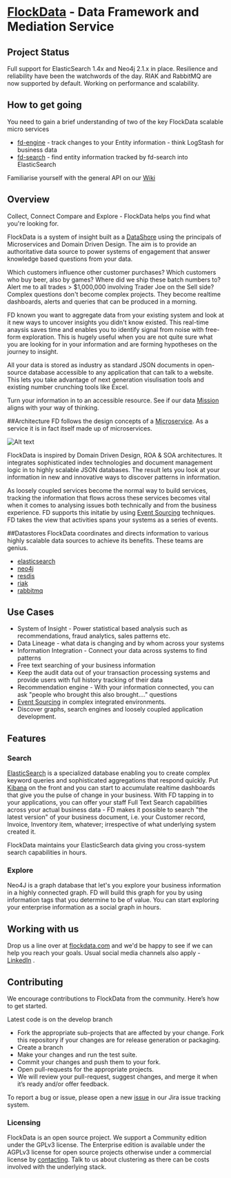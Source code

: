 [FlockData](http://FlockData.com) - Data Framework and Mediation Service
===========
## Project Status
Full support for ElasticSearch 1.4x and Neo4j 2.1.x in place.
Resilience and reliability have been the watchwords of the day. RIAK and RabbitMQ are now supported by default.
Working on performance and scalability.

## How to get going
You need to gain a brief understanding of two of the key FlockData scalable micro services
* [fd-engine](fd-engine/README.md) - track changes to your Entity information - think LogStash for business data
* [fd-search](fd-search/README.md) - find entity information tracked by fd-search into ElasticSearch

Familiarise yourself with the general API on our [Wiki](http://www.monowai.com/wiki/pages/viewpage.action?pageId=13172790)

## Overview
Collect, Connect Compare and Explore  - FlockData helps you find what you're looking for.

FlockData is a system of insight built as a [DataShore](http://martinfowler.com/bliki/DataLake.html) using the principals of Microservices and Domain Driven Design. The aim is to provide an authoritative data source to power systems of engagement that answer knowledge based questions from your data.

Which customers influence other customer purchases? Which customers who buy beer, also by games? Where did we ship these batch numbers to? Alert me to all trades > $1,000,000 involving Trader Joe on the Sell side? Complex questions don't become complex projects. They become realtime dashboards, alerts and queries that can be produced in a morning.

FD known you want to aggregate data from your existing system and look at it new ways to uncover insights you didn't know existed. This real-time anaysis saves time and enables you to identify signal from noise with free-form exploration. This is hugely useful when you are not quite sure what you are looking for in your information and are forming hypotheses on the journey to insight.

All your data is stored as industry as standard JSON documents in open-source database accessible to any application that can talk to a website. This lets you take advantage of next generation visulisation tools and existing number crunching tools like Excel.

Turn your information in to an accessible resource. See if our data [Mission](http://www.monowai.com/wiki/pages/viewpage.action?pageId=13172853) aligns with your way of thinking.

##Architecture
FD follows the design concepts of a [Microservice](http://martinfowler.com/articles/microservices.html). As a service it is in fact itself made up of microservices.

![Alt text](https://bitbucket.org/monowai/flockdata.org/raw/77e20cdf6e83f28cd8db6ee4561a4b0659f06443/micro-service.png?at=develop)

FlockData is inspired by Domain Driven Design, ROA & SOA architectures. It integrates sophisticated index technologies and document management logic in to highly scalable JSON databases. The result lets you look at your information in new and innovative ways to discover patterns in information.

As loosely coupled services become the normal way to build services, tracking the information that flows across these services becomes vital when it comes to analysing issues both technically and from the business experience. FD supports this initatie by using [Event Sourcing](http://martinfowler.com/eaaDev/EventSourcing.html) techniques. FD takes the view that activities spans your systems as a series of events. 

##Datastores
FlockData coordinates and directs information to various highly scalable data sources to achieve its benefits. These teams are genius. 
* [elasticsearch](https://github.com/elasticsearch/elasticsearch)
* [neo4j](https://github.com/neo4j/neo4j)
* [resdis](https://github.com/antirez/redis)
* [riak](http://basho.com/riak/)
* [rabbitmq](https://github.com/rabbitmq/rabbitmq-server)

## Use Cases
* System of Insight - Power statistical based analysis such as recommendations, fraud analytics, sales patterns etc.
* Data Lineage - what data is changing and by whom across your systems
* Information Integration - Connect your data across systems to find patterns
* Free text searching of your business information
* Keep the audit data out of your transaction processing systems and provide users with full history tracking of their data 
* Recommendation engine - With your information connected, you can ask "people who brought this also brought...." questions 
* [Event Sourcing](http://martinfowler.com/eaaDev/EventSourcing.html) in complex integrated environments.
* Discover graphs, search engines and loosely coupled application development.

## Features
### Search
[ElasticSearch](htt://www.elastic.co) is a specialized database enabling you to create complex keyword queries and sophisticated aggregations that respond quickly.  Put [Kibana](http://www.elasticsearch.org/overview/kibana/) on the front and you can start to accumulate realtime dashboards that give you the pulse of change in your business. With FD tapping in to your applications, you can offer your staff Full Text Search capabilities across your actual business data - FD makes it possible to search "the latest version" of your business document, i.e. your Customer record, Invoice, Inventory item, whatever; irrespective of what underlying system created it. 

FlockData maintains your ElasticSearch data giving you cross-system search capabilities in hours.

### Explore
Neo4J is a graph database that let's you explore your business information in a highly connected graph. FD will build this graph for you by using information tags that you determine to be of value. You can start exploring your enterprise information as a social graph in hours.

## Working with us
Drop us a line over at [flockdata.com](http://flockdata.com/) and we'd be happy to see if we can help you reach your goals. Usual social media channels also apply - [LinkedIn](http://www.linkedin.com/company/3361595) .

## Contributing
We encourage contributions to FlockData from the community. Here’s how to get started.

Latest code is on the develop branch

* Fork the appropriate sub-projects that are affected by your change. Fork this repository if your changes are for release generation or packaging.
* Create a branch
* Make your changes and run the test suite.
* Commit your changes and push them to your fork.
* Open pull-requests for the appropriate projects.
* We will review your pull-request, suggest changes, and merge it when it’s ready and/or offer feedback.

To report a bug or issue, please open a new [issue](https://monowai.atlassian.net/) in our Jira issue tracking system.

### Licensing
FlockData is an open source project. We support a Community edition under the GPLv3 license. The Enterprise edition is available under the AGPLv3 license for open source projects otherwise under a commercial license by [contacting](http://flockdata.com/). Talk to us about clustering as there can be costs involved with the underlying stack.
